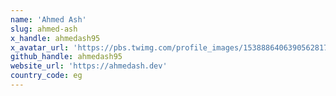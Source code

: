 ```yaml
---
name: 'Ahmed Ash'
slug: ahmed-ash
x_handle: ahmedash95
x_avatar_url: 'https://pbs.twimg.com/profile_images/1538886406390562817/OIlQHBv__200x200.jpg'
github_handle: ahmedash95
website_url: 'https://ahmedash.dev'
country_code: eg
---
```

